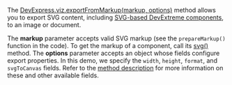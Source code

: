 The [DevExpress.viz.exportFromMarkup(markup, options)](/Documentation/ApiReference/Common/utils/viz/Methods/#exportFromMarkupmarkup_options) method allows you to export SVG content, including [SVG-based DevExtreme components](/Documentation/Guide/Themes_and_Styles/HTML-_and_SVG-Based_Widgets/), to an image or document.
 
The **markup** parameter accepts valid SVG markup (see the `prepareMarkup()` function in the code). To get the markup of a component, call its [svg()](/Documentation/ApiReference/UI_Components/dxChart/Methods/#svg) method. The **options** parameter accepts an object whose fields configure export properties. In this demo, we specify the `width`, `height`, `format`, and `svgToCanvas` fields.  Refer to the [method description](/Documentation/ApiReference/Common/utils/viz/Methods/#exportFromMarkupmarkup_options) for more information on these and other available fields.